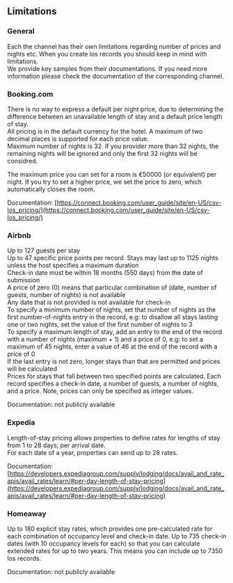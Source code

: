 ## Limitations

### General

Each the channel has their own limitations regarding number of prices and nights etc. When you create los records you should keep in mind with limitations.  
We provide key samples from their documentations. If you need more information please check the documentation of the corresponding channel.

### Booking.com

There is no way to express a default per night price, due to determining the difference between an unavailable length of stay and a default price length of stay.  
All pricing is in the default currency for the hotel. A maximum of two decimal places is supported for each price value.  
Maximum number of nights is 32. If you provider more than 32 nights, the remaining nights will be ignored and only the first 32 nights will be considred.  

The maximum price you can set for a room is €50000 (or equivalent) per night. If you try to set a higher price, we set the price to zero, which automatically closes the room.

Documentation: [https://connect.booking.com/user_guide/site/en-US/csv-los_pricing/](https://connect.booking.com/user_guide/site/en-US/csv-los_pricing/)

### Airbnb

Up to 127 guests per stay  
Up to 47 specific price points per record.
Stays may last up to 1125 nights unless the host specifies a maximum duration  
Check-in date must be within 18 months (550 days) from the date of submission  
A price of zero (0) means that particular combination of (date, number of guests, number of nights) is not available  
Any date that is not provided is not available for check-in  
To specify a minimum number of nights, set that number of nights as the first number-of-nights entry in the record, e.g: to disallow all stays lasting one or two nights, set the value of the first number of nights to 3  
To specify a maximum length of stay, add an entry to the end of the record with a number of nights (maximum + 1) and a price of 0, e.g: to set a maximum of 45 nights, enter a value of 46 at the end of the record with a price of 0  
If the last entry is not zero, longer stays than that are permitted and prices will be calculated  
Prices for stays that fall between two specified points are calculated.
Each record specifies a check-in date, a number of guests, a number of nights, and a price. Note, prices can only be specified as integer values.

Documentation: not publicly available

### Expedia

Length-of-stay pricing allows properties to define rates for lengths of stay from 1 to 28 days, per arrival date.  
For each date of a year, properties can send up to 28 rates.

Documentation: [https://developers.expediagroup.com/supply/lodging/docs/avail_and_rate_apis/avail_rates/learn/#per-day-length-of-stay-pricing](https://developers.expediagroup.com/supply/lodging/docs/avail_and_rate_apis/avail_rates/learn/#per-day-length-of-stay-pricing)

### Homeaway

Up to 180 explicit stay rates, which provides one pre-calculated rate for each combination of occupancy level and check-in date.
Up to 735 check-in dates (with 10 occupancy levels for each) so that you can calculate extended rates for up to two years. This means you can include up to 7350 los records.

Documentation: not publicly available
